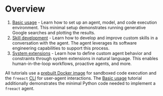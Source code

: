 # Overview

1. [Basic usage](basics.md) - Learn how to set up an agent, model, and code execution environment. This minimal setup demonstrates running generative Google searches and plotting the results.
2. [Skill development](skills.md) - Learn how to develop and improve custom skills in a conversation with the agent. The agent leverages its software engineering capabilities to support this process.
3. [System extensions](extend.md) - Learn how to define custom agent behavior and constraints through system extensions in natural language. This enables human-in-the-loop workflows, proactive agents, and more.

All tutorials use a [prebuilt Docker image](../environment.md#prebuilt-docker-images) for sandboxed code execution and the `freeact` [CLI](../cli.md) for user-agent interactions. The [Basic usage](basics.md) tutorial additionally demonstrates the minimal Python code needed to implement a `freeact` agent.
